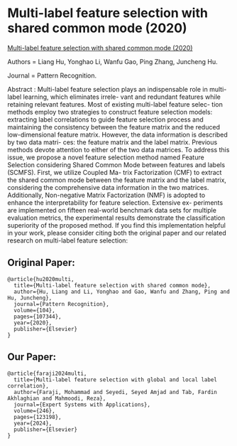 # Multi-label feature selection with shared common mode (2020)
[Multi-label feature selection with shared common mode (2020)](https://www.sciencedirect.com/science/article/abs/pii/S0031320320301473)


Authors = Liang Hu, Yonghao Li, Wanfu Gao, Ping Zhang, Juncheng Hu.

Journal = Pattern Recognition.

Abstract :
Multi-label feature selection plays an indispensable role in multi-label learning, which eliminates irrele- vant and redundant features while retaining relevant features. Most of existing multi-label feature selec- tion methods employ two strategies to construct feature selection models: extracting label correlations to guide feature selection process and maintaining the consistency between the feature matrix and the reduced low-dimensional feature matrix. However, the data information is described by two data matri- ces: the feature matrix and the label matrix. Previous methods devote attention to either of the two data matrices. To address this issue, we propose a novel feature selection method named Feature Selection considering Shared Common Mode between features and labels (SCMFS). First, we utilize Coupled Ma- trix Factorization (CMF) to extract the shared common mode between the feature matrix and the label matrix, considering the comprehensive data information in the two matrices. Additionally, Non-negative Matrix Factorization (NMF) is adopted to enhance the interpretability for feature selection. Extensive ex- periments are implemented on fifteen real-world benchmark data sets for multiple evaluation metrics, the experimental results demonstrate the classification superiority of the proposed method.
If you find this implementation helpful in your work, please consider citing both the original paper and our related research on multi-label feature selection:

## Original Paper:

```
@article{hu2020multi,
  title={Multi-label feature selection with shared common mode},
  author={Hu, Liang and Li, Yonghao and Gao, Wanfu and Zhang, Ping and Hu, Juncheng},
  journal={Pattern Recognition},
  volume={104},
  pages={107344},
  year={2020},
  publisher={Elsevier}
}
```
## Our Paper:
```
@article{faraji2024multi,
  title={Multi-label feature selection with global and local label correlation},
  author={Faraji, Mohammad and Seyedi, Seyed Amjad and Tab, Fardin Akhlaghian and Mahmoodi, Reza},
  journal={Expert Systems with Applications},
  volume={246},
  pages={123198},
  year={2024},
  publisher={Elsevier}
}
```

